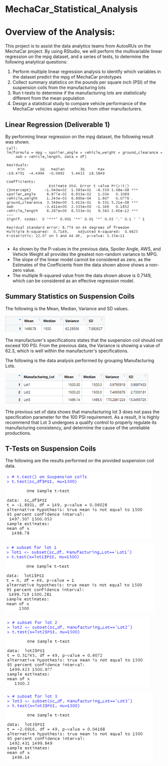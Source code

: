 # MechaCar_Statistical_Analysis

# Overview of the Analysis:

This project is to assist the data analytics teams from AutosRUs on the MechaCar project. By using RStudio, we will perform the multivariable linear regression on the mpg dataset, and a series of tests, to determine the following analytical questions:
1. Perform multiple linear regression analysis to identify which variables in the dataset predict the mpg of MechaCar prototypes
2. Collect summary statistics on the pounds per square inch (PSI) of the suspension coils from the manufacturing lots
3. Run t-tests to determine if the manufacturing lots are statistically different from the mean population
4. Design a statistical study to compare vehicle performance of the MechaCar vehicles against vehicles from other manufacturers. 

## Linear Regression (Deliverable 1)
By performing linear regression on the mpg dataset, the following result was shown. 
![Deliverable1](Images/Deliverable1.PNG)

- As shown by the P-values in the previous data, Spoiler Angle, AWS, and Vehicle Weight all provides the greatest non-random variance to MPG. 
- The slope of the linear model cannot be considered as zero, as the Estimates of the Coefficients from the data shown above shows a non-zero value. 
- The multiple R-squared value from the data shown above is 0.7149, which can be considered as an effective regression model.

## Summary Statistics on Suspension Coils
The following is the Mean, Median, Variance and SD values. 

![averages](Images/averages.PNG)

The manufacturer's specifications states that the suspension coil should not exceed 100 PSI. From the previous data, the Variance is showing a value of 62.3, which is well within the manufacturer's specifications. 

The following is the data analysis performed by grouping Manufacturing Lots. 

![mlot_summary](Images/mlot_summary.PNG)

THe previous set of data shows that manufacturing lot 3 does not pass the specification parameter for the 100 PSI requirement. As a result, it is highly recommend that Lot 3 undergoes a qualify control to properly regulate its manufacturing consistency, and determine the cause of the unreliable productions. 

## T-Tests on Suspension Coils
The following are the results performed on the provided suspension coil data. 

![sc_test](Images/sc_test.PNG)

![lot1](Images/lot1.PNG)

![lot2](Images/lot2.PNG)

![lot3](Images/lot3.PNG)


